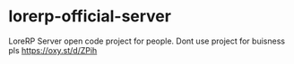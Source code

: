 # lorerp-official-server
LoreRP Server open code project for people. Dont use project for buisness pls
https://oxy.st/d/ZPih
